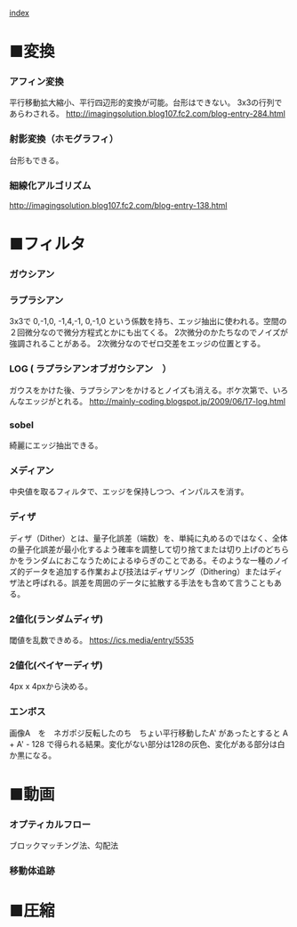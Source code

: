 
[index](https://github.com/kitasenjudesign/CreativeCodingDictionary/blob/master/README.md)

# ■変換

### アフィン変換
平行移動拡大縮小、平行四辺形的変換が可能。台形はできない。
3x3の行列であらわされる。
http://imagingsolution.blog107.fc2.com/blog-entry-284.html

### 射影変換（ホモグラフィ）
台形もできる。

### 細線化アルゴリズム
http://imagingsolution.blog107.fc2.com/blog-entry-138.html



# ■フィルタ

### ガウシアン

### ラプラシアン
3x3で 0,-1,0, -1,4,-1, 0,-1,0 という係数を持ち、エッジ抽出に使われる。空間の２回微分なので微分方程式とかにも出てくる。
2次微分のかたちなのでノイズが強調されることがある。
2次微分なのでゼロ交差をエッジの位置とする。


### LOG ( ラプラシアンオブガウシアン　）
ガウスをかけた後、ラプラシアンをかけるとノイズも消える。ボケ次第で、いろんなエッジがとれる。
http://mainly-coding.blogspot.jp/2009/06/17-log.html


### sobel
綺麗にエッジ抽出できる。

### メディアン
中央値を取るフィルタで、エッジを保持しつつ、インパルスを消す。

### ディザ
ディザ（Dither）とは、量子化誤差（端数）を、単純に丸めるのではなく、全体の量子化誤差が最小化するよう確率を調整して切り捨てまたは切り上げのどちらかをランダムにおこなうためによるゆらぎのことである。そのような一種のノイズ的データを追加する作業および技法はディザリング（Dithering）またはディザ法と呼ばれる。誤差を周囲のデータに拡散する手法をも含めて言うこともある。

### 2値化(ランダムディザ)
閾値を乱数できめる。
https://ics.media/entry/5535

### 2値化(ベイヤーディザ)
4px x 4pxから決める。

### エンボス
画像A　を　ネガポジ反転したのち　ちょい平行移動したA' があったとすると
A + A' - 128
で得られる結果。変化がない部分は128の灰色、変化がある部分は白か黒になる。


# ■動画
### オプティカルフロー
ブロックマッチング法、勾配法

### 移動体追跡

# ■圧縮
###  

### 
